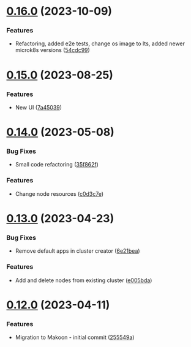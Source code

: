 # [0.16.0](https://github.com/dsieradzki/makoon/compare/v0.15.0...v0.16.0) (2023-10-09)


### Features

* Refactoring, added e2e tests, change os image to lts, added newer microk8s versions ([54cdc99](https://github.com/dsieradzki/makoon/commit/54cdc999829bda55c1c2cd65d288428c1eeb5ca7))



# [0.15.0](https://github.com/dsieradzki/makoon/compare/v0.14.0...v0.15.0) (2023-08-25)


### Features

* New UI ([7a45039](https://github.com/dsieradzki/makoon/commit/7a4503970657057344a34fa7cacd243661189f89))



# [0.14.0](https://github.com/dsieradzki/makoon/compare/v0.13.0...v0.14.0) (2023-05-08)


### Bug Fixes

* Small code refactoring ([35f862f](https://github.com/dsieradzki/makoon/commit/35f862fcacf037d2be1d6c38c4447fdcb4d17326))


### Features

* Change node resources ([c0d3c7e](https://github.com/dsieradzki/makoon/commit/c0d3c7e177e44f0a9546ac3b688aaeff8c44d615))



# [0.13.0](https://github.com/dsieradzki/makoon/compare/v0.12.0...v0.13.0) (2023-04-23)


### Bug Fixes

* Remove default apps in cluster creator ([6e21bea](https://github.com/dsieradzki/makoon/commit/6e21beaa37e015f167ea96f604e846ffc5df65c6))


### Features

* Add and delete nodes from existing cluster ([e005bda](https://github.com/dsieradzki/makoon/commit/e005bda95ad9e58d94563909ea32a136414a1868))



# [0.12.0](https://github.com/dsieradzki/makoon/compare/v0.11.0...v0.12.0) (2023-04-11)


### Features

* Migration to Makoon - initial commit ([255549a](https://github.com/dsieradzki/makoon/commit/255549a945a880c7bf7ab531baac65b5049d4ec0))



